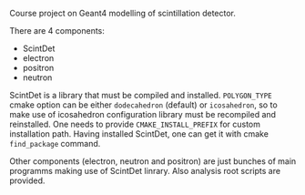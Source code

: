 Course project on Geant4 modelling of scintillation detector. 

There are 4 components:
- ScintDet
- electron
- positron
- neutron

ScintDet is a library that must be compiled and installed. `POLYGON_TYPE` cmake option can be either `dodecahedron` (default) or `icosahedron`, so to make use of icosahedron configuration library must be recompiled and reinstalled. One needs to provide `CMAKE_INSTALL_PREFIX` for custom installation path. Having installed ScintDet, one can get it with cmake `find_package` command.

Other components (electron, neutron and positron) are just bunches of main programms making use of ScintDet linrary. Also analysis root scripts are provided.
